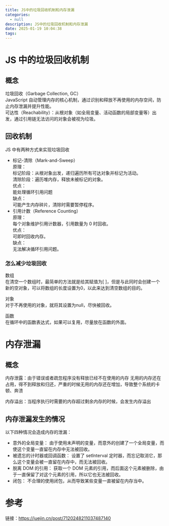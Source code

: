 ```yaml
---
title: JS中的垃圾回收机制和内存泄漏
categories:
  - null
description: JS中的垃圾回收机制和内存泄漏
date: 2025-01-19 10:04:38
tags:
---
```


# JS 中的垃圾回收机制

## 概念

垃圾回收（Garbage Collection, GC）  
JavaScript 自动管理内存的核心机制，通过识别和释放不再使用的内存空间，防止内存泄漏并提升性能。  
可达性（Reachability）：从根对象（如全局变量、活动函数的局部变量等）出发，通过引用链无法访问的对象会被视为垃圾。

## 回收机制

JS 中有两种方式来实现垃圾回收

- 标记-清除（Mark-and-Sweep）  
  原理：  
   标记阶段：从根对象出发，递归遍历所有可达对象并标记为活动。  
   清除阶段：遍历堆内存，释放未被标记的对象。  
  优点：  
   能处理循环引用问题  
  缺点：  
   可能产生内存碎片，清除时需要暂停程序。
- 引用计数（Reference Counting）  
  原理：  
   每个对象维护引用计数器，引用数量为 0 时回收。  
  优点：  
   可即时回收内存。  
  缺点：  
   无法解决循环引用问题。

### 怎么减少垃圾回收

数组  
在清空一个数组时，最简单的方法就是给其赋值为[ ]，但是与此同时会创建一个新的空对象，可以将数组的长度设置为0，以此来达到清空数组的目的。  

对象  
对于不再使用的对象，就将其设置为null，尽快被回收。  

函数  
在循环中的函数表达式，如果可以复用，尽量放在函数的外面。  

# 内存泄漏

## 概念

内存泄露：由于错误或者疏忽程序没有释放已经不在使用的内存 无用的内存还在占用，得不到释放和归还，严重的时候无用的内存还在增加，导致整个系统的卡顿、奔溃  

内存溢出：当程序执行时需要的内存超过剩余内存的时候，会发生内存溢出  

## 内存泄漏发生的情况

以下四种情况会造成内存的泄漏：  
- 意外的全局变量： 由于使用未声明的变量，而意外的创建了一个全局变量，而使这个变量一直留在内存中无法被回收。
- 被遗忘的计时器或回调函数： 设置了 setInterval 定时器，而忘记取消它，那么这个变量会被一直留在内存中，而无法被回收。
- 脱离 DOM 的引用： 获取一个 DOM 元素的引用，而后面这个元素被删除，由于一直保留了对这个元素的引用，所以它也无法被回收。
- 闭包： 不合理的使用闭包，从而导致某些变量一直被留在内存当中。

# 参考

链接：https://juejin.cn/post/7120248211037487140

